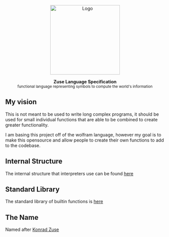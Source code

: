 <p align="center"><img height="220px" src="https://www.kerryr.net/images/pioneers/gallery/zuse_logo_lg.jpg" alt="Logo" /><p>

<p align="center">
  <strong>Zuse Language Specification</strong><br />
  <sub>functional language representing symbols to compute the world's information</sub>
</p>

## My vision

This is not meant to be used to write long complex programs, it should be used for small individual functions that are able to be combined to create greater functionality.

I am basing this project off of the wolfram language, however my goal is to make this opensource and allow people to create their own functions to add to the codebase.

## Internal Structure

The internal structure that interpreters use can be found [here](./internal_structure.md)

## Standard Library

The standard library of builtin functions is [here](./std/)

## The Name

Named after [Konrad Zuse](https://en.wikipedia.org/wiki/Konrad_Zuse)

